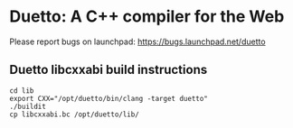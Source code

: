 Duetto: A C++ compiler for the Web
==================================

Please report bugs on launchpad:
https://bugs.launchpad.net/duetto

Duetto libcxxabi build instructions
-----------------------------------

```
cd lib
export CXX="/opt/duetto/bin/clang -target duetto"
./buildit
cp libcxxabi.bc /opt/duetto/lib/
```
